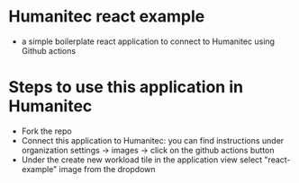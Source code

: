 # Humanitec react example

- a simple boilerplate react application to connect to Humanitec using Github actions

# Steps to use this application in Humanitec

- Fork the repo
- Connect this application to Humanitec: you can find instructions under organization settings -> images -> click on the github actions button
- Under the create new workload tile in the application view select "react-example" image from the dropdown
